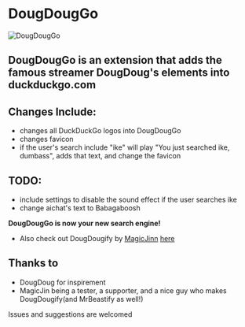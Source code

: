 # DougDougGo
![DougDougGo](https://i.imgur.com/0xi9Gtg.png)

## **DougDougGo is an extension that adds the famous streamer DougDoug's elements into duckduckgo.com**
## Changes Include:
 - changes all DuckDuckGo logos into DougDougGo
 - changes favicon
 - if the user's search include "ike" will play "You just searched ike, dumbass", adds that text, and change the favicon

## TODO:
 - include settings to disable the sound effect if the user searches ike
 - change aichat's text to Babagaboosh

**DougDougGo is now your new search engine!**
* Also check out DougDougify by [MagicJinn](https://github.com/MagicJinn/) [here](https://addons.mozilla.org/zh-TW/firefox/addon/youtube-dougdougify/)

## Thanks to
 - DougDoug for inspirement
 - MagicJin being a tester, a supporter, and a nice guy who makes DougDougify(and MrBeastify as
   well!)

Issues and suggestions are welcomed

